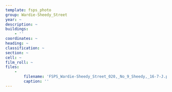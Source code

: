 ```yaml
---
template: fsps_photo
group: Wardie-Sheedy_Street
year: ~
description: ~
buildings:
    - ''
coordinates: ~
heading: ~
classification: ~
section: ~
cell: ~
film_roll: ~
files:
    -
        filename: 'FSPS_Wardie-Sheedy_Street_020,_No_9_Sheedy,_16-7-J.png'
        caption: ''
---
```


